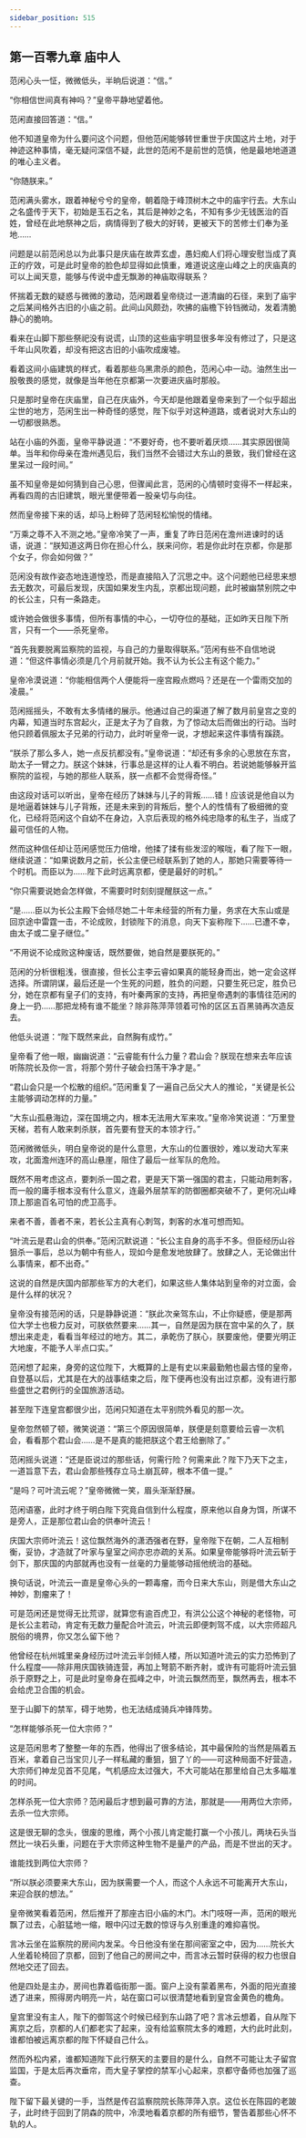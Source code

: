 ```yaml
---
sidebar_position: 515
---
```


## 第一百零九章 **庙中人**

范闲心头一怔，微微低头，半晌后说道：“信。”

“你相信世间真有神吗？”皇帝平静地望着他。

范闲直接回答道：“信。”

他不知道皇帝为什么要问这个问题，但他范闲能够转世重世于庆国这片土地，对于神迹这种事情，毫无疑问深信不疑，此世的范闲不是前世的范慎，他是最地地道道的唯心主义者。

“你随朕来。”

范闲满头雾水，跟着神秘兮兮的皇帝，朝着隐于峰顶树木之中的庙宇行去。大东山之名盛传于天下，初始是玉石之名，其后是神妙之名，不知有多少无钱医治的百姓，曾经在此地祭神之后，病情得到了极大的好转，更被天下的苦修士们奉为圣地……

问题是以前范闲总以为此事只是庆庙在故弄玄虚，愚妇痴人们将心理安慰当成了真正的疗效，可是此时皇帝的脸色却显得如此慎重，难道说这座山峰之上的庆庙真的可以上闻天意，能够与传说中虚无飘渺的神庙取得联系？

怀揣着无数的疑惑与微微的激动，范闲跟着皇帝绕过一道清幽的石径，来到了庙宇之后某间格外古旧的小庙之前。此间山风颇劲，吹拂的庙檐下铃铛微动，发着清脆静心的脆响。

看来在山脚下那些祭祀没有说谎，山顶的这些庙宇明显很多年没有修过了，只是这千年山风吹着，却没有把这古旧的小庙吹成废墟。

看着这间小庙建筑的样式，看着那些乌黑肃杀的颜色，范闲心中一动。油然生出一股敬畏的感觉，就像是当年他在京都第一次要进庆庙时那般。

只是那时皇帝在庆庙里，自己在庆庙外，今天却是他跟着皇帝来到了一个似乎超出尘世的地方，范闲生出一种奇怪的感觉，陛下似乎对这种道路，或者说对大东山的一切都很熟悉。

站在小庙的外面，皇帝平静说道：“不要好奇，也不要听着厌烦……其实原因很简单。当年和你母亲在澹州遇见后，我们当然不会错过大东山的景致，我们曾经在这里呆过一段时间。”

虽不知皇帝是如何猜到自己心思，但骤闻此言，范闲的心情顿时变得不一样起来，再看四周的古旧建筑，眼光里便带着一股亲切与向往。

然而皇帝接下来的话，却马上粉碎了范闲轻松愉悦的情绪。

“万乘之尊不入不测之地。”皇帝冷笑了一声，重复了昨日范闲在澹州进谏时的话语，说道：“朕知道这两日你在担心什么，朕来问你，若是你此时在京都，你是那个女子，你会如何做？”

范闲没有故作姿态地连道惶恐，而是直接陷入了沉思之中。这个问题他已经思来想去无数次，可最后发现，庆国如果发生内乱，京都出现问题，此时被幽禁别院之中的长公主，只有一条路走。

或许她会做很多事情，但所有事情的中心，一切夺位的基础，正如昨天日陛下所言，只有一个——杀死皇帝。

“首先我要脱离监察院的监视，与自己的力量取得联系。”范闲有些不自信地说道：“但这件事情必须是几个月前就开始。我不认为长公主有这个能力。”

皇帝冷漠说道：“你能相信两个人便能将一座宫殿点燃吗？还是在一个雷雨交加的凌晨。”

范闲摇摇头，不敢有太多情绪的展示。他通过自己的渠道了解了数月前皇宫之变的内幕，知道当时东宫起火，正是太子为了自救，为了惊动太后而做出的行动。当时他只顾着佩服太子兄弟的行动力，此时听皇帝一说，才想起来这件事情有蹊跷。

“朕杀了那么多人，她一点反抗都没有。”皇帝说道：“却还有多余的心思放在东宫，助太子一臂之力。朕这个妹妹，行事总是这样的让人看不明白。若说她能够躲开监察院的监视，与她的那些人联系，朕一点都不会觉得奇怪。”

由这段对话可以听出，皇帝在经历了妹妹与儿子的背叛……错！应该说是他自以为是地逼着妹妹与儿子背叛，还是未来到的背叛后，整个人的性情有了极细微的变化，已经将范闲这个自幼不在身边，入京后表现的格外纯忠隐孝的私生子，当成了最可信任的人物。

然而这种信任却让范闲感觉压力倍增，他揉了揉有些发涩的喉咙，看了陛下一眼，继续说道：“如果说数月之前，长公主便已经联系到了她的人，那她只需要等待一个时机。而臣以为……陛下此时远离京都，便是最好的时机。”

“你只需要说她会怎样做，不需要时时刻刻提醒朕这一点。”

“是……臣以为长公主殿下会倾尽她二十年未经营的所有力量，务求在大东山或是回京途中雷霆一击，不论成败，封锁陛下的消息，向天下妄称陛下……已遭不幸，由太子或二皇子继位。”

“不用说不论成败这种废话，既然要做，她自然是要朕死的。”

范闲的分析很粗浅，很直接，但长公主李云睿如果真的能轻身而出，她一定会这样选择。所谓阴谋，最后还是一个生死的问题，胜负的问题，只要生死已定，胜负已分，她在京都有皇子们的支持，有叶秦两家的支持，再把皇帝遇刺的事情往范闲的身上一扔……那把龙椅有谁不能坐？除非陈萍萍领着可怜的区区五百黑骑再次造反去。

他低头说道：“陛下既然来此，自然胸有成竹。”

皇帝看了他一眼，幽幽说道：“云睿能有什么力量？君山会？朕现在想来去年应该听陈院长及你一言，将那个劳什子破会扫荡干净才是。”

“君山会只是一个松散的组织。”范闲重复了一遍自己岳父大人的推论，“关键是长公主能够调动怎样的力量。”

“大东山孤悬海边，深在国境之内，根本无法用大军来攻。”皇帝冷笑说道：“万里登天梯，若有人敢来刺杀朕，首先要有登天的本领才行。”

范闲微微低头，明白皇帝说的是什么意思，大东山的位置很妙，难以发动大军来攻，北面澹州连环的高山悬崖，阻住了最后一丝军队的危险。

既然不用考虑这点，要刺杀一国之君，更是天下第一强国的君主，只能动用刺客，而一般的庸手根本没有什么意义，连最外层禁军的防御圈都突破不了，更何况山峰顶上那逾百名可怕的虎卫高手。

来者不善，善者不来，若长公主真有心刺驾，刺客的水准可想而知。

“叶流云是君山会的供奉。”范闲沉默说道：“长公主自身的高手不多。但臣经历山谷狙杀一事后，总以为朝中有些人，现如今是愈发地放肆了。放肆之人，无论做出什么事情来，都不出奇。”

这说的自然是庆国内部那些军方的大老们，如果这些人集体站到皇帝的对立面，会是什么样的状况？

皇帝没有接范闲的话，只是静静说道：“朕此次亲驾东山，不止你疑惑，便是那两位大学士也极力反对，可朕依然要来……其一，自然是因为朕在宫中呆的久了，朕想出来走走，看看当年经过的地方。其二，承乾伤了朕心，朕要废他，便要光明正大地废，不能予人半点口实。”

范闲想了起来，身旁的这位陛下，大概算的上是有史以来最勤勉也最古怪的皇帝，自登基以后，尤其是在大的战事结束之后，陛下便再也没有出过京都，没有进行那些盛世之君例行的全国旅游活动。

甚至陛下连皇宫都很少出，范闲只知道在太平别院外看见的那一次。

皇帝忽然顿了顿，微笑说道：“第三个原因很简单，朕便是刻意要给云睿一次机会，看看那个君山会……是不是真的能把朕这个君王给删除了。”

范闲摇头说道：“还是臣说过的那些话，何需行险？何需来此？陛下乃天下之主，一道旨意下去，君山会那些残存立马土崩瓦碎，根本不值一提。”

“是吗？可叶流云呢？”皇帝微微一笑，眉头渐渐舒展。

范闲语塞，此时才终于明白陛下究竟自信到什么程度，原来他以自身为饵，所谋不是旁人，正是那位君山会的供奉叶流云！

庆国大宗师叶流云！这位飘然海外的潇洒强者在野，皇帝陛下在朝，二人互相制衡，妥协，才造就了叶家与皇室之间亦忠亦疏的关系。如果皇帝能够将叶流云斩于剑下，那庆国的内部就再也没有一丝毫的力量能够动摇他统治的基础。

换句话说，叶流云一直是皇帝心头的一颗毒瘤，而今日来大东山，则是借大东山之神妙，割瘤来了！

可是范闲还是觉得无比荒谬，就算您有逾百虎卫，有洪公公这个神秘的老怪物，可是长公主若动，肯定有无数力量配合叶流云，叶流云即便刺驾不成，以大宗师超凡脱俗的境界，你又怎么留下他？

他曾经在杭州城里亲身经历过叶流云半剑倾人楼，所以知道叶流云的实力恐怖到了什么程度——除非用庆国铁骑连营，再加上弩箭不断齐射，或许有可能将叶流云狙杀于原野之上，可是此时皇帝身在孤峰之中，叶流云飘然而至，飘然再去，根本不会给虎卫合围的机会。

至于山脚下的禁军，碍于地势，也无法结成骑兵冲锋阵势。

“怎样能够杀死一位大宗师？”

这是范闲思考了整整一年的东西，他得出了很多结论，其中最保险的当然是隔着五百米，拿着自己当宝贝儿子一样私藏的重狙，狙了丫的——可这种局面不好营造，大宗师们神龙见首不见尾，气机感应太过强大，不大可能站在那里给自己太多瞄准的时间。

怎样杀死一位大宗师？范闲最后才想到最可靠的方法，那就是——用两位大宗师，去杀一位大宗师。

这是很无聊的念头，很废的思维，两个小孩儿肯定能打赢一个小孩儿，两块石头当然比一块石头重，问题在于大宗师这种生物不是量产的产品，而是不世出的天才。

谁能找到两位大宗师？

“所以朕必须要来大东山，因为朕需要一个人，而这个人永远不可能离开大东山，来迎合朕的想法。”

皇帝微笑看着范闲，然后推开了那座古旧小庙的木门。木门吱呀一声，范闲的眼光飘了过去，心脏猛地一缩，眼中闪过无数的惊讶与久别重逢的难抑喜悦。

言冰云坐在监察院的房间内发呆。今日他没有坐在那间密室之中，因为……院长大人坐着轮椅回了京都，回到了他自己的房间之中，而言冰云暂时获得的权力也很自然地交还了回去。

他是四处是主办，房间也靠着临街那一面。窗户上没有蒙着黑布，外面的阳光直接透了进来，照得房内明亮一片，站在窗口可以很清楚地看到皇宫金黄色的檐角。

皇宫里没有主人，陛下的御驾这个时候已经到东山路了吧？言冰云想着，自从陛下离京之后，京都的人们都老实了起来，没有给监察院太多的难题，大约此时此刻，谁都怕被远离京都的陛下怀疑自己什么。

然而外松内紧，谁都知道陛下此行祭天的主要目的是什么，自然不可能让太子留宫监国，于是太后再次垂帘，而大皇子掌控的禁军小心起来，京都守备师也加强了巡查。

陛下留下最关键的一手，当然是传召监察院院长陈萍萍入京。这位长在陈园的老跛子，此时终于回到了阴森的院中，冷漠地看着京都的所有细节，警告着那些心怀不轨的人。

